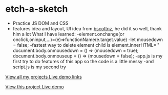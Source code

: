 # etch-a-sketch

- Practice JS DOM and CSS
- features idea and layout, UI idea from <a href="https://github.com/bscottnz/esketch">bscottnz</a>, he did it so well, thank him a lot
  What I have learned:
  -element.onchange(or onclick,oninput,...)=(e)=>functionName(e.target.value)
  -let mousedown = false;
  -fastest way to delete element child is element.innerHTML=''
  document.body.onmousedown = () => (mousedown = true);
  document.body.onmouseup = () => (mousedown = false);
  -app.js is my first try to do features of this app so the code is a little messy
  -and script.js is my second try

[View all my projects Live demo links](https://minhhoccode111.github.io/allProjectssLiveDemo/)

[View this project Live demo](https://minhhoccode111.github.io/etchASketchTOP/)
